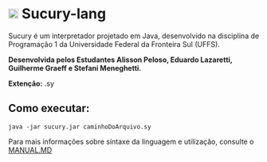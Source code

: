 # <img src="https://www.flaticon.com/svg/vstatic/svg/616/616487.svg?token=exp=1610760439~hmac=43fd3a629dd7087e31e4dd996bb45c61" height = 20></img> **Sucury-lang** 

Sucury é um interpretador projetado em Java, desenvolvido na disciplina de Programação 1 da Universidade Federal da Fronteira Sul (UFFS).

**Desenvolvida pelos Estudantes Alisson Peloso, Eduardo Lazaretti, Guilherme Graeff e Stefani Meneghetti.**

**Extenção:** .sy

## **Como executar**:
```
java -jar sucury.jar caminhoDoArquivo.sy
```
Para mais informações sobre síntaxe da linguagem e utilização, consulte o [MANUAL.MD](https://github.com/alissonpeloso/Sucury-lang/blob/main/MANUAL.md)
